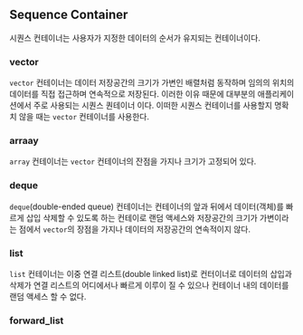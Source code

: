 ## Sequence Container

시퀀스 컨테이너는 사용자가 지정한 데이터의 순서가 유지되는 컨테이너이다.

### vector

``vector`` 컨테이너는 데이터 저장공간의 크기가 가변인 배렬처럼 동작하며 임의의 위치의 데이터를 직접 접근하며 연속적으로 저장된다. 
이러한 이유 때문에 대부분의 애플리케이션에서 주로 사용되는 시퀀스 퀀테이너 이다. 이떠한 시퀀스 컨테이너를 사용할지 명확치 않을 때는 ``vector`` 컨테이너를 사용한다.



### arraay

``array`` 컨테이너는 ``vector`` 컨테이너의 잔점을 가지나 크기가 고정되어 있다.

### deque

``deque``(double-ended queue) 컨테이너는 컨테이너의 앞과 뒤에서 데이터(객체)를 빠르게 삽입 삭제할 수 있도록 하는 컨테이로 랜덤 액세스와 저장공간의 크기가 
가변이라는 점에서 ``vector``의 장점을 가지나 데이터의 저장공간의 연속적이지 않다. 

### list
``list`` 컨테이너는 이중 연결 리스트(double linked list)로 컨터이너로 데이터의 삽입과 삭제가 연결 리스트의 어디에서나 빠르게 이루이 질 수 있으나 
컨테이너 내의 데이터를 랜덤 액세스 할 수 없다.  

### forward_list
